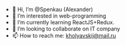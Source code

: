 - 👋 Hi, I’m @Spenkau (Alexander)
- 👀 I’m interested in web-programming
- 🌱 I’m currently learning ReactJS+Redux.
- 💞️ I’m looking to collaborate on IT company
- 📫 How to reach me: kholyavskij@mail.ru
